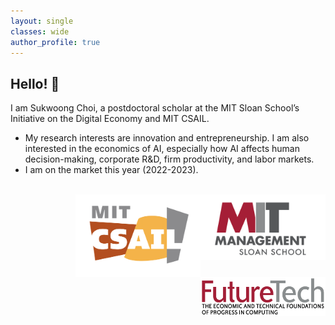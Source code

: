 ```yaml
---
layout: single
classes: wide
author_profile: true
---
```


## Hello! &#128075;
I am Sukwoong Choi, a postdoctoral scholar at the MIT Sloan School’s Initiative on the Digital Economy and MIT CSAIL. 
+ My research interests are innovation and entrepreneurship. I am also interested in the economics of AI, especially how AI affects human decision-making, corporate R&D, firm productivity, and labor markets.
+ I am on the market this year (2022-2023).

<br />
<img src="/assets/images/MIT_Logo.png" width="200" style="float:right">
<img src="/assets/images/MIT_CSAIL.png" width="200" style="float:right">
<img src="/assets/images/FutureTech Logo_Tag_MIT.png" width="200" style="float:right">
